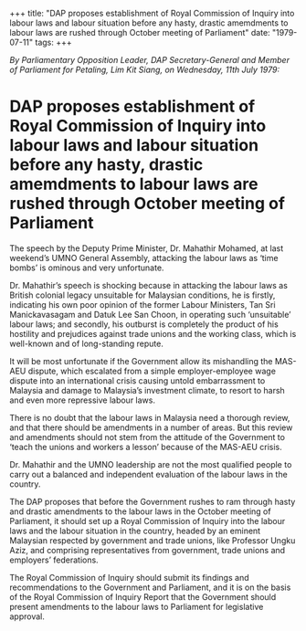 +++ 
title: "DAP proposes establishment of Royal Commission of Inquiry into labour laws and labour situation before any hasty, drastic amemdments to labour laws are rushed through October meeting of Parliament"
date: "1979-07-11"
tags:
+++

_By Parliamentary Opposition Leader, DAP Secretary-General and Member of Parliament for Petaling, Lim Kit Siang, on Wednesday, 11th July 1979:_

# DAP proposes establishment of Royal Commission of Inquiry into labour laws and labour situation before any hasty, drastic amemdments to labour laws are rushed through October meeting of Parliament

The speech by the Deputy Prime Minister, Dr. Mahathir Mohamed, at last weekend’s UMNO General Assembly, attacking the labour laws as ‘time bombs’ is ominous and very unfortunate.</u>

Dr. Mahathir’s speech is shocking because in attacking the labour laws as British colonial legacy unsuitable for Malaysian conditions, he is firstly, indicating his own poor opinion of the former Labour Ministers, Tan Sri Manickavasagam and Datuk Lee San Choon, in operating such ‘unsuitable’ labour laws; and secondly, his outburst is completely the product of his hostility and prejudices against trade unions and the working class, which is well-known and of long-standing repute.

It will be most unfortunate if the Government allow its mishandling the MAS-AEU dispute, which escalated from a simple employer-employee wage dispute into an international crisis causing untold embarrassment to Malaysia and damage to Malaysia’s investment climate, to resort to harsh and even more repressive labour laws.

There is no doubt that the labour laws in Malaysia need a thorough review, and that there should be amendments in a number of areas. But this review and amendments should not stem from the attitude of the Government to ‘teach the unions and workers a lesson’ because of the MAS-AEU crisis.

Dr. Mahathir and the UMNO leadership are not the most qualified people to carry out a balanced and independent evaluation of the labour laws in the country.

The DAP proposes that before the Government rushes to ram through hasty and drastic amendments to the labour laws in the October meeting of Parliament, it should set up a Royal Commission of Inquiry into the labour laws and the labour situation in the country, headed by an eminent Malaysian respected by government and trade unions, like Professor Ungku Aziz, and comprising representatives from government, trade unions and employers’ federations.

The Royal Commission of Inquiry should submit its findings and recommendations to the Government and Parliament, and it is on the basis of the Royal Commission of Inquiry Report that the Government should present amendments to the labour laws to Parliament for legislative approval.
 
